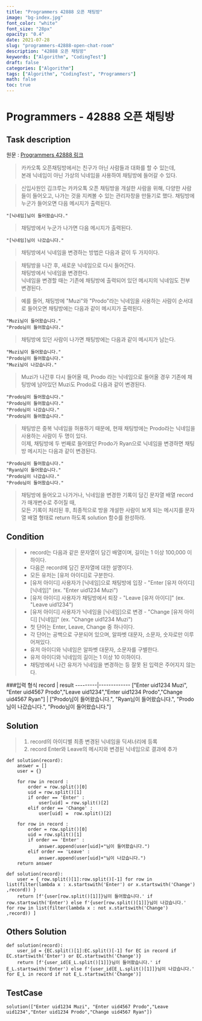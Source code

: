 ```yaml
---
title: "Programmers 42888 오픈 채팅방"
image: "bg-index.jpg"
font_color: "white"
font_size: "28px"
opacity: "0.4"
date: 2021-07-28
slug: "programmers-42888-open-chat-room"
description: "42888 오픈 채팅방"
keywords: ["Algorithm", "CodingTest"]
draft: false
categories: ["Algorithm"]
tags: ["Algorithm", "CodingTest", "Programmers"]
math: false
toc: true
---
```


# Programmers - 42888 오픈 채팅방

## Task description

원문 : <a href="https://programmers.co.kr/learn/courses/30/lessons/42888">Programmers 42888 링크</a>

>카카오톡 오픈채팅방에서는 친구가 아닌 사람들과 대화를 할 수 있는데, <br>본래 닉네임이 아닌 가상의 닉네임을 사용하여 채팅방에 들어갈 수 있다.

>신입사원인 김크루는 카카오톡 오픈 채팅방을 개설한 사람을 위해, 다양한 사람들이 들어오고, 나가는 것을 지켜볼 수 있는 관리자창을 만들기로 했다. 채팅방에 누군가 들어오면 다음 메시지가 출력된다.

```
"[닉네임]님이 들어왔습니다."
```

>채팅방에서 누군가 나가면 다음 메시지가 출력된다.

```
"[닉네임]님이 나갔습니다."
```

>채팅방에서 닉네임을 변경하는 방법은 다음과 같이 두 가지이다.

>채팅방을 나간 후, 새로운 닉네임으로 다시 들어간다. <br>
채팅방에서 닉네임을 변경한다. <br>
닉네임을 변경할 때는 기존에 채팅방에 출력되어 있던 메시지의 닉네임도 전부 변경된다.

>예를 들어, 채팅방에 "Muzi"와 "Prodo"라는 닉네임을 사용하는 사람이 순서대로 들어오면 채팅방에는 다음과 같이 메시지가 출력된다.

```
"Muzi님이 들어왔습니다."
"Prodo님이 들어왔습니다."
```

>채팅방에 있던 사람이 나가면 채팅방에는 다음과 같이 메시지가 남는다.

```
"Muzi님이 들어왔습니다."
"Prodo님이 들어왔습니다."
"Muzi님이 나갔습니다."
```

>Muzi가 나간후 다시 들어올 때, Prodo 라는 닉네임으로 들어올 경우 기존에 채팅방에 남아있던 Muzi도 Prodo로 다음과 같이 변경된다.

```
"Prodo님이 들어왔습니다."
"Prodo님이 들어왔습니다."
"Prodo님이 나갔습니다."
"Prodo님이 들어왔습니다."
```

>채팅방은 중복 닉네임을 허용하기 때문에, 현재 채팅방에는 Prodo라는 닉네임을 사용하는 사람이 두 명이 있다.  <br>
이제, 채팅방에 두 번째로 들어왔던 Prodo가 Ryan으로 닉네임을 변경하면 채팅방 메시지는 다음과 같이 변경된다.

```
"Prodo님이 들어왔습니다."
"Ryan님이 들어왔습니다."
"Prodo님이 나갔습니다."
"Prodo님이 들어왔습니다."
```

>채팅방에 들어오고 나가거나, 닉네임을 변경한 기록이 담긴 문자열 배열 record가 매개변수로 주어질 때, <br>
 모든 기록이 처리된 후, 최종적으로 방을 개설한 사람이 보게 되는 메시지를 문자열 배열 형태로 return 하도록 solution 함수를 완성하라.


## Condition
>- record는 다음과 같은 문자열이 담긴 배열이며, 길이는 1 이상 100,000 이하이다.
>- 다음은 record에 담긴 문자열에 대한 설명이다.
>- 모든 유저는 [유저 아이디]로 구분한다.
>- [유저 아이디] 사용자가 [닉네임]으로 채팅방에 입장 - "Enter [유저 아이디] [닉네임]" (ex. "Enter uid1234 Muzi")
>- [유저 아이디] 사용자가 채팅방에서 퇴장 - "Leave [유저 아이디]" (ex. "Leave uid1234")
>- [유저 아이디] 사용자가 닉네임을 [닉네임]으로 변경 - "Change [유저 아이디] [닉네임]" (ex. "Change uid1234 Muzi")
>- 첫 단어는 Enter, Leave, Change 중 하나이다.
>- 각 단어는 공백으로 구분되어 있으며, 알파벳 대문자, 소문자, 숫자로만 이루어져있다.
>- 유저 아이디와 닉네임은 알파벳 대문자, 소문자를 구별한다.
>- 유저 아이디와 닉네임의 길이는 1 이상 10 이하이다.
>- 채팅방에서 나간 유저가 닉네임을 변경하는 등 잘못 된 입력은 주어지지 않는다.


###입력 형식
record	| result
---------|-------------
["Enter uid1234 Muzi", "Enter uid4567 Prodo","Leave uid1234","Enter uid1234 Prodo","Change uid4567 Ryan"] |	["Prodo님이 들어왔습니다.", "Ryan님이 들어왔습니다.", "Prodo님이 나갔습니다.", "Prodo님이 들어왔습니다."]


## Solution 
>1. record의 아이디별 최종 변경된 닉네임을 딕셔너리에 등록
>2. record Enter와 Leave의 메시지와 변경된 닉네임으로 결과에 추가

```
def solution(record):
    answer = []  
    user = {}

    for row in record :
        order = row.split()[0]
        uid = row.split()[1]
        if order == 'Enter' :
            user[uid] = row.split()[2]
        elif order == 'Change' :
            user[uid] =  row.split()[2]

    for row in record :
        order = row.split()[0]
        uid = row.split()[1]
        if order == 'Enter' :
            answer.append(user[uid]+"님이 들어왔습니다.")
        elif order == 'Leave' :
            answer.append(user[uid]+"님이 나갔습니다.")
    return answer
```

```
def solution(record):
    user = { row.split()[1]:row.split()[-1] for row in list(filter(lambda x : x.startswith('Enter') or x.startswith('Change')  ,record)) }
    return [f'{user[row.split()[1]]}님이 들어왔습니다.' if row.startswith('Enter') else f'{user[row.split()[1]]}님이 나갔습니다.' for row in list(filter(lambda x : not x.startswith('Change')  ,record)) ]

```

## Others Solution 
```
def solution(record):
    user_id = {EC.split()[1]:EC.split()[-1] for EC in record if EC.startswith('Enter') or EC.startswith('Change')}
    return [f'{user_id[E_L.split()[1]]}님이 들어왔습니다.' if E_L.startswith('Enter') else f'{user_id[E_L.split()[1]]}님이 나갔습니다.' for E_L in record if not E_L.startswith('Change')]

```

## TestCase
```
solution(["Enter uid1234 Muzi", "Enter uid4567 Prodo","Leave uid1234","Enter uid1234 Prodo","Change uid4567 Ryan"])

```
